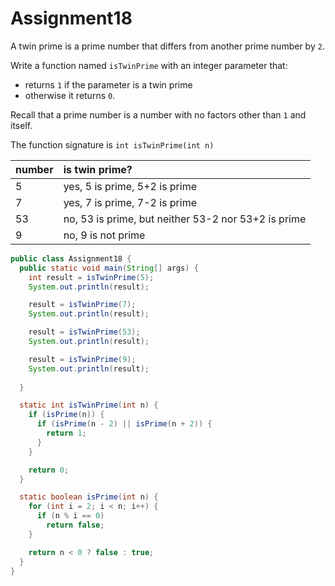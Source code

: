# Assignment18

A twin prime is a prime number that differs from another prime number by `2`.

Write a function named `isTwinPrime` with an integer parameter that:

* returns `1` if the parameter is a twin prime
* otherwise it returns `0`.

Recall that a prime number is a number with no factors other than `1` and itself.

The function signature is `int isTwinPrime(int n)`

| number | is twin prime? |
|:-------------|:-------------|
| 5 | yes, 5 is prime, 5+2 is prime |
| 7 | yes, 7 is prime, 7-2 is prime |
| 53 | no, 53 is prime, but neither 53-2 nor 53+2 is prime |
| 9 | no, 9 is not prime |

```java
public class Assignment18 {
  public static void main(String[] args) {
    int result = isTwinPrime(5);
    System.out.println(result);

    result = isTwinPrime(7);
    System.out.println(result);

    result = isTwinPrime(53);
    System.out.println(result);

    result = isTwinPrime(9);
    System.out.println(result);
    
  }

  static int isTwinPrime(int n) {
    if (isPrime(n)) {
      if (isPrime(n - 2) || isPrime(n + 2)) {
        return 1;
      }
    }

    return 0;
  }

  static boolean isPrime(int n) {
    for (int i = 2; i < n; i++) {
      if (n % i == 0)
        return false;
    }

    return n < 0 ? false : true;
  }
}
```
